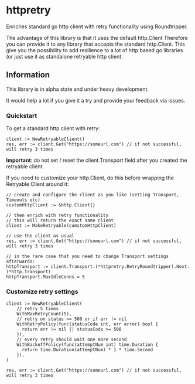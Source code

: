 # httpretry
Enriches standard go http client with retry functionality using Roundtripper.

The advantage of this library is that it uses the default http.Client
Therefore you can provide it to any library that accepts the standard http.Client.
This give you the possibility to add resilience to a lot of http based go libraries (or just use it as standalone retryable http client.

## Information

This library is in alpha state and under heavy development.

It would help a lot if you give it a try and provide your feedback via issues.

### Quickstart

To get a standard http client with retry:

```golang
client := NewRetryableClient()
res, err := client.Get("https://someurl.com") // if not successful, will retry 3 times
```
**Important**: do not set / reset the client.Transport field after you created the retryable client.

If you need to customize your http.Client, do this before wrapping the Retryable Client around it:
```golang
// create and configure the client as you like (setting Transport, Timeouts etc)
customHttpClient := &http.Client{}

// then enrich with retry functionality
// this will return the exact same client
client := MakeRetryable(cumstomHttpClient)

// use the client as usual
res, err := client.Get("https://someurl.com") // if not successful, will retry 3 times

// in the rare case that you need to change Transport settings afterwards:
httpTransport := client.Transport.(*httpretry.RetryRoundtripper).Next.(*http.Transport)
httpTransport.MaxIdleConns = 5

```

### Customize retry settings

```golang
client := NewRetryableClient(
    // retry 5 times
    WithMaxRetryCount(5),
    // retry on status >= 500 or if err != nil
    WithRetryPolicy(func(statusCode int, err error) bool {
      return err != nil || statusCode >= 500
    }),
    // every retry should wait one more second
    WithBackoffPolicy(func(attemptNum int) time.Duration {
      return time.Duration(attemptNum) * 1 * time.Second
    }),
)

res, err := client.Get("https://someurl.com") // if not successful, will retry 3 times
```
